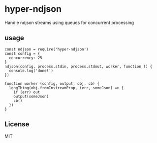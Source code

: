 # hyper-ndjson

Handle ndjson streams using queues for concurrent processing

## usage

```
const ndjson = require('hyper-ndjson')
const config = {
  concurrency: 25
}
ndjson(config, process.stdin, process.stdout, worker, function () {
  console.log('done!')
})

function worker (config, output, obj, cb) {
  longThing(obj.fromInstreamProp, (err, someJson) => {
    if (err) out
    output(someJson)
    cb()
  })
}

```

## License

MIT
